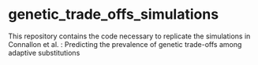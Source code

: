 # genetic_trade_offs_simulations
This repository contains the code necessary to replicate the simulations in Connallon et al. : Predicting the prevalence of genetic trade-offs among adaptive substitutions  
